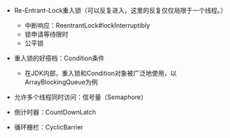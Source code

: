 - Re-Entrant-Lock重入锁（可以反复进入，这里的反复仅仅局限于一个线程。）
	- 中断响应：ReentrantLock#lockInterruptibly
	- 锁申请等待限时
	- 公平锁

- 重入锁的好搭档：Condition条件
	- 在JDK内部，重入锁和Condition对象被广泛地使用，以ArrayBlockingQueue为例

- 允许多个线程同时访问：信号量（Semaphore）

- 倒计时器：CountDownLatch

- 循环栅栏：CyclicBarrier